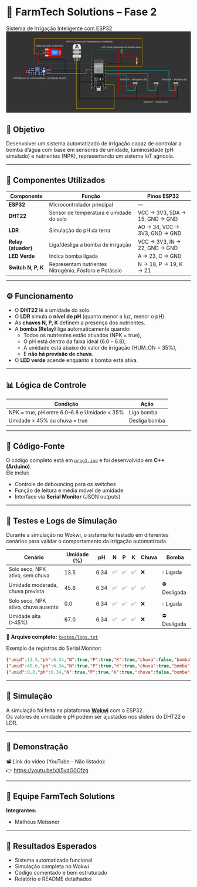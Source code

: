 # 🌱 FarmTech Solutions – Fase 2
Sistema de Irrigação Inteligente com ESP32
![Circuito completo no Wokwi](imagens/circuito_wokwi.png)

## 🎯 Objetivo
Desenvolver um sistema automatizado de irrigação capaz de controlar a bomba d’água com base em sensores de umidade, luminosidade (pH simulado) e nutrientes (NPK), representando um sistema IoT agrícola.

---

## 🧩 Componentes Utilizados
| Componente | Função | Pinos ESP32 |
|-------------|--------|--------------|
| **ESP32** | Microcontrolador principal | — |
| **DHT22** | Sensor de temperatura e umidade do solo | VCC → 3V3, SDA → 15, GND → GND |
| **LDR** | Simulação do pH da terra | AO → 34, VCC → 3V3, GND → GND |
| **Relay (atuador)** | Liga/desliga a bomba de irrigação | VCC → 3V3, IN → 22, GND → GND |
| **LED Verde** | Indica bomba ligada | A → 23, C → GND |
| **Switch N, P, K** | Representam nutrientes Nitrogênio, Fósforo e Potássio | N → 18, P → 19, K → 21 |

---

## ⚙️ Funcionamento
- O **DHT22** lê a umidade do solo.  
- O **LDR** simula o **nível de pH** (quanto menor a luz, menor o pH).  
- As **chaves N, P, K** definem a presença dos nutrientes.  
- A **bomba (Relay)** liga automaticamente quando:
  - Todos os nutrientes estão ativados (NPK = true),
  - O pH está dentro da faixa ideal (6.0 – 6.8),
  - A umidade está abaixo do valor de irrigação (HUM_ON = 35%),
  - E **não há previsão de chuva**.
- O **LED verde** acende enquanto a bomba está ativa.

---

## 📊 Lógica de Controle
| Condição | Ação |
|-----------|------|
| NPK = true, pH entre 6.0–6.8 e Umidade < 35% | Liga bomba |
| Umidade > 45% ou chuva = true | Desliga bomba |

---

## 🧠 Código-Fonte
O código completo está em [`prog1.ino`](./prog1.ino) e foi desenvolvido em **C++ (Arduino)**.  
Ele inclui:
- Controle de debouncing para os switches  
- Função de leitura e média móvel de umidade  
- Interface via **Serial Monitor** (JSON outputs)

---

## 🧪 Testes e Logs de Simulação

Durante a simulação no Wokwi, o sistema foi testado em diferentes cenários para validar o comportamento da irrigação automatizada.

| Cenário | Umidade (%) | pH | N | P | K | Chuva | Bomba |
|----------|-------------|----|---|---|---|--------|--------|
| Solo seco, NPK ativo, sem chuva | 13.5 | 6.34 | ✅ | ✅ | ✅ | ❌ | 💧 Ligada |
| Umidade moderada, chuva prevista | 45.6 | 6.34 | ✅ | ✅ | ✅ | ✅ | ⛔ Desligada |
| Solo seco, NPK ativo, chuva ausente | 0.0 | 6.34 | ✅ | ✅ | ✅ | ❌ | 💧 Ligada |
| Umidade alta (>45%) | 67.0 | 6.34 | ✅ | ✅ | ✅ | ❌ | ⛔ Desligada |

📄 **Arquivo completo:** [`testes/logs.txt`](./testes/logs.txt)

Exemplo de registros do Serial Monitor:
```json
{"umid":13.5,"ph":6.34,"N":true,"P":true,"K":true,"chuva":false,"bomba":true}
{"umid":45.6,"ph":6.34,"N":true,"P":true,"K":true,"chuva":true,"bomba":false}
{"umid":0.0,"ph":6.34,"N":true,"P":true,"K":true,"chuva":false,"bomba":true}
```
---

## 🔬 Simulação
A simulação foi feita na plataforma **[Wokwi](https://wokwi.com)** com o ESP32.  
Os valores de umidade e pH podem ser ajustados nos sliders do DHT22 e LDR.

---

## 🎥 Demonstração
📽️ Link do vídeo (YouTube – Não listado):  
👉 https://youtu.be/xX5vdG0Ofzg

---

## 🧠 Equipe FarmTech Solutions
**Integrantes:**  
- Matheus Meissner  

---

## 🏁 Resultados Esperados
- Sistema automatizado funcional  
- Simulação completa no Wokwi  
- Código comentado e bem estruturado  
- Relatório e README detalhados

